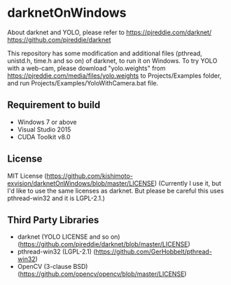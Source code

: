 # darknetOnWindows

About darknet and YOLO, please refer to
<https://pjreddie.com/darknet/>
<https://github.com/pjreddie/darknet>

This repository has some modification and additional files (pthread, unistd.h, time.h and so on) of darknet, to run it on Windows.
To try YOLO with a web-cam, please download "yolo.weights" from <https://pjreddie.com/media/files/yolo.weights> to Projects/Examples folder,
and run Projects/Examples/YoloWithCamera.bat file.

## Requirement to build
* Windows 7 or above
* Visual Studio 2015
* CUDA Toolkit v8.0

## License
MIT License (<https://github.com/kishimoto-exvision/darknetOnWindows/blob/master/LICENSE>)
(Currently I use it, but I'd like to use the same licenses as darknet.  But please be careful this uses pthread-win32 and it is LGPL-2.1.)

## Third Party Libraries
* darknet (YOLO LICENSE and so on) (<https://github.com/pjreddie/darknet/blob/master/LICENSE>)
* pthread-win32 (LGPL-2.1) (<https://github.com/GerHobbelt/pthread-win32>)
* OpenCV (3-clause BSD) (<https://github.com/opencv/opencv/blob/master/LICENSE>)

